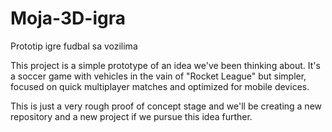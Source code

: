 # Moja-3D-igra
Prototip igre fudbal sa vozilima

This project is a simple prototype of an idea we've been thinking about.
It's a soccer game with vehicles in the vain of "Rocket League" but simpler, focused on quick multiplayer matches  and optimized for mobile devices.

This is just a very rough proof of concept stage and we'll be creating a new repository and a new project if we pursue this idea further.
